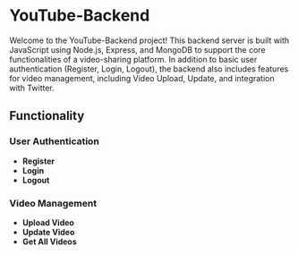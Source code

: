 # YouTube-Backend

Welcome to the YouTube-Backend project! This backend server is built with JavaScript using Node.js, Express, and MongoDB to support the core functionalities of a video-sharing platform. In addition to basic user authentication (Register, Login, Logout), the backend also includes features for video management, including Video Upload, Update, and integration with Twitter.


## Functionality

### User Authentication

- **Register**
- **Login**
- **Logout**

### Video Management

- **Upload Video**
- **Update Video**
- **Get All Videos**

